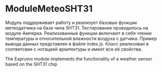 # ModuleMeteoSHT31
Модуль поддерживает работу и реализует базовые функции метеодатчика на базе чипа SHT31. Тестирование проводилось на модуле Амперка. Реализованные функции включают в себя чтение температуры и относительной влажности воздуха с датчика. Пример вывода данных представлен в файле index.js. Класс реализован в соответсвии с нотацией архитектуры и имеет все её свойства.

The Espruino module implements the functionality of a weather sensor based on the SHT31 chip
